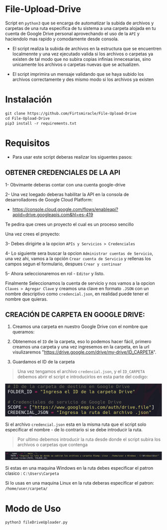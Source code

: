 # File-Upload-Drive

Script en `python3` que se encarga de automatizar la subida de archivos y carpetas de una ruta especifica de tu sistema a una carpeta alojada en tu cuenta de Google Drive personal aprovechando el uso de la `API` y haciendolo mas rapido y comodamente desde consola.

* El script realiza la subida de archivos en la estructura que se encuentren localmennte y una vez ejecutado valida si los archivos o carpetas ya existen de tal modo que no subira copias infinias innecesarias, sino unicamente los archivos o carpetas nuevas que se actualizen.

* El script imprimira un mensaje validando que se haya subido los archivos correctamente y des mismo modo si los archivos ya existen

# Instalación
```
git clone https://github.com/Firtsmiracle/File-Upload-Drive
cd File-Upload-Drive
pip3 install -r requirements.txt
```
# Requisitos
* Para usar este script deberas realizar los siguentes pasos:

## OBTENER CREDENCIALES DE LA API

1- Obvimante deberas contar con una cuenta google-drive

2- Una vez loegado deberas habilitar la API en la consola de desarrolladores de Google Cloud Platform:

* https://console.cloud.google.com/flows/enableapi?apiid=drive.googleapis.com&hl=es-419

Te pedira que crees un proyecto el cual es un proceso sencillo

Una vez crees el proyecto:

3- Debes dirigirte a la opcion `APIs y Servicios > Credenciales`

4- Lo siguiente sera buscar la opcion `Administrar cuentas de Servicio`, una vez ahi, vamos a la opción `Crear cuenta de Servicio` y rellenas los campos segun el formulario, despues `Crear y continuar`

5- Ahora seleccionaremos en rol - `Editor` y listo.

Finalmente Seleccionamos la cuenta de servicio y nos vamos a la opcion `Claves > Agregar Clave` y creamos una clave en formato `.JSON` con un nombre descriptivo como `credencial.json`, en realidad puede tener el nombre que quieras.
  
## CREACIÓN DE CARPETA EN GOOGLE DRIVE:

1. Creamos una carpeta en nuestro Google Drive con el nombre que queramos:
     
2. Obtenemos el `ID` de la carpeta, eso lo podemos hacer fácil, primero creamos una carpeta y una vez ingresemos en la carpeta, en la url visulizaremos "https://drive.google.com/drive/my-drive/ID_CARPETA".
    
3. Guardamos el ID de la carpeta
    
    
> Una vez tengamos el archivo `credencial.json`, y el `ID_CARPETA` debemos abrir el script e introducirlos en esta parte del codigo:


![](https://github.com/Firtsmiracle/File-Upload-Drive-Api/blob/main/introducir_requerimientos.PNG)

Si el archivo `credencial.json` esta en la misma ruta que el script solo especificar el nombre - de lo contrario si se debe introducir la ruta.


> Por ultimo debemos introducir la ruta desde donde el script subira los archivos o carpetas que contenga


![](https://github.com/Firtsmiracle/File-Upload-Drive-Api/blob/main/introducir_ruta.PNG)

Si estas en una maquina Windows en la ruta debes especificar el patron clasico : `C:\Users\Carpeta`

Si lo usas en una maquina Linux en la ruta deberas especificar el patron: `/home/user/carpeta/`


# Modo de Uso

```
python3 fileDriveUploader.py
```








